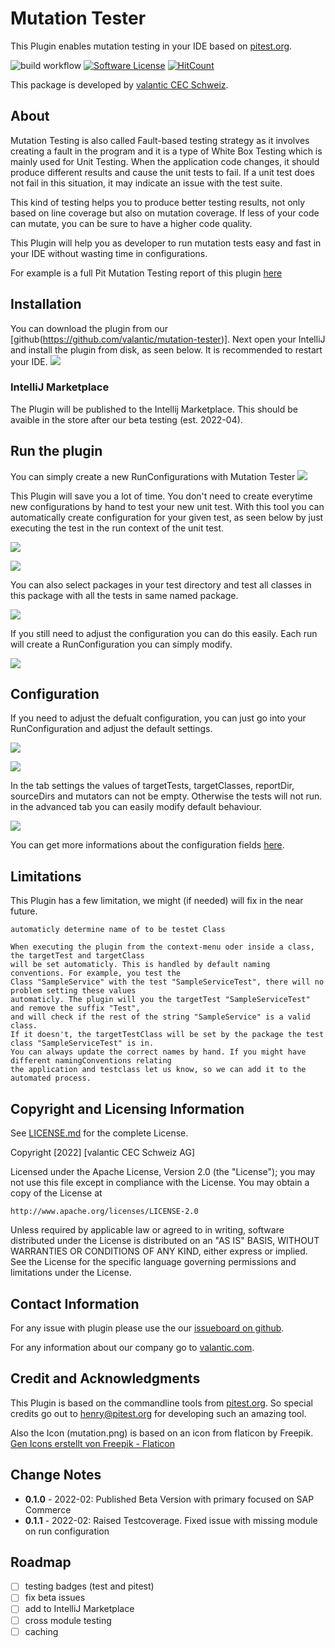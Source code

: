 # Mutation Tester
This Plugin enables mutation testing in your IDE based on <a href="https://pitest.org">pitest.org</a>.

![build workflow](https://github.com/valantic/mutation-tester/actions/workflows/gradle-build.yml/badge.svg)
[![Software License](https://img.shields.io/badge/license-Apache%202-orange.svg?style=flat-square)](LICENSE.md)
[![HitCount](http://hits.dwyl.com/valantic/mutation-tester.svg?style=flat-square)](http://hits.dwyl.com/valantic/mutation-tester)

This package is developed by [valantic CEC Schweiz](https://www.valantic.com/).


## About
Mutation Testing is also called Fault-based testing strategy as it involves creating a fault in the program and it is a type of White Box Testing which is mainly used for Unit Testing.
When the application code changes, it should produce different results and cause the unit tests to fail. If a unit test does not fail in this situation, it may indicate an issue with the test suite.

This kind of testing helps you to produce better testing results, not only based on line coverage but also on mutation coverage. If less of your code can mutate, you can be sure to have a higher code quality.

This Plugin will help you as developer to run mutation tests easy and fast in your IDE without wasting time in configurations.

For example is a full Pit Mutation Testing report of this plugin <a href="https://htmlpreview.github.io/?https://github.com/valantic/mutation-tester/samples/pitreport-v.0.1.1/index.html">here</a>


## Installation
You can download the plugin from our [github(https://github.com/valantic/mutation-tester)].
Next open your IntelliJ and install the plugin from disk, as seen below.
It is recommended to restart your IDE.
![](./samples/screenshots/install-disk.png)


### IntelliJ Marketplace
The Plugin will be published to the Intellij Marketplace. This should be avaible in the store after our beta testing (est. 2022-04).


## Run the plugin
You can simply create a new RunConfigurations with Mutation Tester
![](./samples/screenshots/create-configuration.png)

This Plugin will save you a lot of time. You don't need to create everytime new configurations by hand to test your new unit test. 
With this tool you can automatically create configuration for your given test, as seen below by just executing the test in the run context of the unit test.

![](./samples/screenshots/run-in-class.png)

![](./samples/screenshots/right-click-in-class.png)

You can also select packages in your test directory and test all classes in this package with all the tests in same named package.

![](./samples/screenshots/run-context-menu.png)

If you still need to adjust the configuration you can do this easily. Each run will create a RunConfiguration you can simply modify.

![](./samples/screenshots/run-as.png)


## Configuration
If you need to adjust the defualt configuration, you can just go into your RunConfiguration and adjust the default settings.

![](./samples/screenshots/settings-1.png)

![](./samples/screenshots/settings-2.png)

In the tab settings the values of targetTests, targetClasses, reportDir, sourceDirs and mutators can not be empty. Otherwise the tests will not run. in the advanced tab you can easily modify default behaviour.

![](./samples/screenshots/advanced-settings.png)


You can get more informations about the configuration fields [here](https://pitest.org/quickstart/commandline/).

## Limitations
This Plugin has a few limitation, we might (if needed) will fix in the near future.

```
automaticly determine name of to be testet Class

When executing the plugin from the context-menu oder inside a class, the targetTest and targetClass 
will be set automaticly. This is handled by default naming conventions. For example, you test the 
Class "SampleService" with the test "SampleServiceTest", there will no problem setting these values 
automaticly. The plugin will you the targetTest "SampleServiceTest" and remove the suffix "Test", 
and will check if the rest of the string "SampleService" is a valid class.
If it doesn't, the targetTestClass will be set by the package the test class "SampleServiceTest" is in. 
You can always update the correct names by hand. If you might have different namingConventions relating 
the application and testclass let us know, so we can add it to the automated process.
```

## Copyright and Licensing Information
See [LICENSE.md](LICENSE.md) for the complete License.

Copyright [2022] [valantic CEC Schweiz AG]

Licensed under the Apache License, Version 2.0 (the "License");
you may not use this file except in compliance with the License.
You may obtain a copy of the License at

```
http://www.apache.org/licenses/LICENSE-2.0
```

Unless required by applicable law or agreed to in writing, software
distributed under the License is distributed on an "AS IS" BASIS,
WITHOUT WARRANTIES OR CONDITIONS OF ANY KIND, either express or implied.
See the License for the specific language governing permissions and
limitations under the License.


## Contact Information
For any issue with plugin please use the our <a href="https://github.com/valantic/mutation-tester/issues">issueboard on github</a>.

For any information about our company go to <a href="https://valantic.com">valantic.com</a>.


## Credit and Acknowledgments
This Plugin is based on the commandline tools from <a href="https://pitest.org/">pitest.org</a>.
So special credits go out to henry@pitest.org for developing such an amazing tool.

Also the Icon (mutation.png) is based on an icon from flaticon by Freepik.
<a href="https://www.flaticon.com/de/kostenlose-icons/gen" title="gen Icons">Gen Icons erstellt von Freepik - Flaticon</a>

## Change Notes
- <b>0.1.0</b> - 2022-02: Published Beta Version with primary focused on SAP Commerce
- <b>0.1.1</b> - 2022-02: Raised Testcoverage. Fixed issue with missing module on run configuration

## Roadmap
- [ ] testing badges (test and pitest)
- [ ] fix beta issues
- [ ] add to IntelliJ Marketplace
- [ ] cross module testing
- [ ] caching
